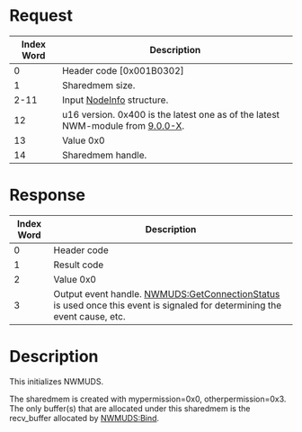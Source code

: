 # Request

| Index Word | Description                                                                                           |
|------------|-------------------------------------------------------------------------------------------------------|
| 0          | Header code \[0x001B0302\]                                                                            |
| 1          | Sharedmem size.                                                                                       |
| 2-11       | Input [NodeInfo](NWM_Services "wikilink") structure.                                                  |
| 12         | u16 version. 0x400 is the latest one as of the latest NWM-module from [9.0.0-X](9.0.0-20 "wikilink"). |
| 13         | Value 0x0                                                                                             |
| 14         | Sharedmem handle.                                                                                     |

# Response

| Index Word | Description                                                                                                                                                        |
|------------|--------------------------------------------------------------------------------------------------------------------------------------------------------------------|
| 0          | Header code                                                                                                                                                        |
| 1          | Result code                                                                                                                                                        |
| 2          | Value 0x0                                                                                                                                                          |
| 3          | Output event handle. [NWMUDS:GetConnectionStatus](NWMUDS:GetConnectionStatus "wikilink") is used once this event is signaled for determining the event cause, etc. |

# Description

This initializes NWMUDS.

The sharedmem is created with mypermission=0x0, otherpermission=0x3. The
only buffer(s) that are allocated under this sharedmem is the
recv_buffer allocated by [NWMUDS:Bind](NWMUDS:Bind "wikilink").